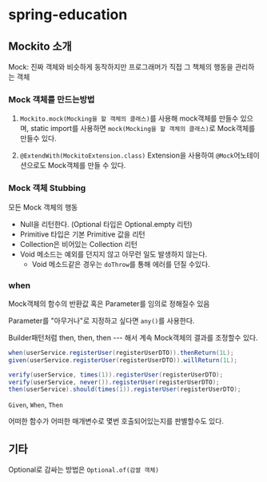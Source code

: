 # spring-education

## Mockito 소개

Mock: 진짜 객체와 비슷하게 동작하지만 프로그래머가 직접 그 책체의 행동을 관리하는 객체


### Mock 객체를 만드는방법
1. `Mockito.mock(Mocking을 할 객체의 클래스)`를 사용해 mock객체를 만들수 있으며, static import를 사용하면
`mock(Mocking을 할 객체의 클래스)`로 Mock객체를 만들수 있다.

2. `@ExtendWith(MockitoExtension.class)` Extension을 사용하여
`@Mock`어노테이션으로도 Mock객체를 만들 수 있다.

### Mock 객체 Stubbing
모든 Mock 객체의 행동
- Null을 리턴한다. (Optional 타입은 Optional.empty 리턴)
- Primitive 타입은 기본 Primitive 값을 리턴
- Collection은 비어있는 Collection 리턴
- Void 메소드는 예외를 던지지 않고 아무런 일도 발생하지 않는다.
  - Void 메소드같은 경우는 `doThrow`를 통해 에러를 던질 수있다.

### when

Mock객체의 함수의 반환값 혹은 Parameter를 임의로 정해질수 있음

Parameter를 "아무거나"로 지정하고 싶다면 `any()`를 사용한다.

Builder패턴처럼 then, then, then --- 해서 계속 Mock객체의 결과를 조정할수 있다.

```java
when(userService.registerUser(registerUserDTO)).thenReturn(1L);
given(userService.registerUser(registerUserDTO)).willReturn(1L);
```

```java
verify(userService, times(1)).registerUser(registerUserDTO);
verify(userService, never()).registerUser(registerUserDTO);
then(userService).should(times(1)).registerUser(registerUserDTO);
```

`Given`, `When`, `Then`

어떠한 함수가 어떠한 매개변수로 몇번 호출되어있는지를 판별할수도 있다.

## 기타

Optional로 감싸는 방법은 `Optional.of(감쌀 객체)`
